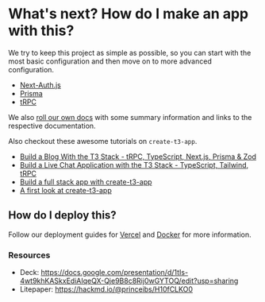 # What's next? How do I make an app with this?

We try to keep this project as simple as possible, so you can start with the most basic configuration and then move on to more advanced configuration.

- [Next-Auth.js](https://next-auth.js.org)
- [Prisma](https://prisma.io)
- [tRPC](https://trpc.io)

We also [roll our own docs](https://beta.create.t3.gg) with some summary information and links to the respective documentation.

Also checkout these awesome tutorials on `create-t3-app`.

- [Build a Blog With the T3 Stack - tRPC, TypeScript, Next.js, Prisma & Zod](https://www.youtube.com/watch?v=syEWlxVFUrY)
- [Build a Live Chat Application with the T3 Stack - TypeScript, Tailwind, tRPC](https://www.youtube.com/watch?v=dXRRY37MPuk)
- [Build a full stack app with create-t3-app](https://www.nexxel.dev/blog/ct3a-guestbook)
- [A first look at create-t3-app](https://dev.to/ajcwebdev/a-first-look-at-create-t3-app-1i8f)

## How do I deploy this?

Follow our deployment guides for [Vercel](https://beta.create.t3.gg/en/deployment/vercel) and [Docker](https://beta.create.t3.gg/en/deployment/docker) for more information.


### Resources

- Deck: https://docs.google.com/presentation/d/1tIs-4wt9khKASkxEdiAIqeQX-Qje9B8c8Rij0wGYTOQ/edit?usp=sharing
- Litepaper: https://hackmd.io/@princeibs/H10fCLKO0